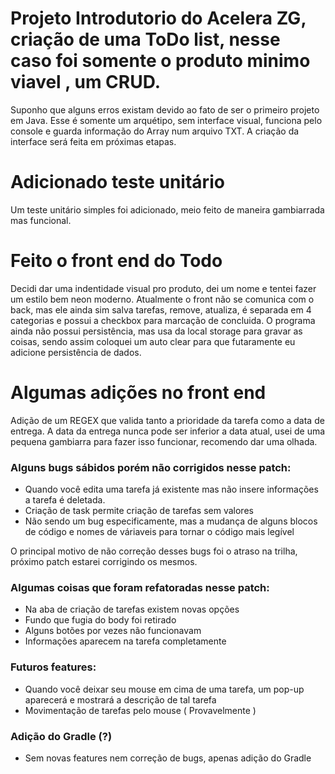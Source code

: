 # Projeto Introdutorio do Acelera ZG, criação de uma ToDo list, nesse caso foi somente o produto minimo viavel , um CRUD. 
Suponho que alguns erros existam devido ao fato de ser o primeiro projeto em Java.
Esse é somente um arquétipo, sem interface visual, funciona pelo console e guarda informação do Array num arquivo TXT. A criação da interface será feita em próximas etapas. 



# Adicionado teste unitário 
Um teste unitário simples foi adicionado, meio feito de maneira gambiarrada mas funcional.


# Feito o front end  do Todo
Decidi dar uma indentidade visual pro produto, dei um nome e tentei fazer um estilo bem neon moderno. Atualmente o front não se comunica com o back, mas ele ainda sim salva tarefas, remove, atualiza, é separada em 4 categorias  e possui a checkbox para marcação de concluida. O programa ainda não possui persistência, mas usa da local storage para gravar as coisas, sendo assim coloquei um auto clear para que futaramente eu adicione persistência de dados. 


# Algumas adições no front end
Adição de um REGEX que valida tanto a prioridade da tarefa como a data de entrega. 
A data da entrega nunca pode ser inferior a data atual, usei de uma pequena gambiarra para fazer isso funcionar, recomendo dar uma olhada.

### Alguns bugs sábidos porém não corrigidos nesse patch: 
- Quando você edita uma tarefa já existente mas não insere informações a tarefa é deletada.
- Criação de task permite criação de tarefas sem valores 
- Não sendo um bug especificamente, mas a mudança de alguns blocos de código e nomes de váriaveis para tornar o código mais legível

O principal motivo de não correção desses bugs foi o atraso na trilha, próximo patch estarei corrigindo os mesmos.

### Algumas coisas que foram refatoradas nesse patch: 
- Na aba de criação de tarefas existem novas opções 
- Fundo que fugia do body foi retirado
- Alguns botões por vezes não funcionavam 
- Informações aparecem na tarefa completamente

### Futuros features:
- Quando você deixar seu mouse em cima de uma tarefa, um pop-up aparecerá e mostrará a descrição de tal tarefa
- Movimentação de tarefas pelo mouse ( Provavelmente ) 

### Adição do Gradle (?)

- Sem novas features nem correção de bugs, apenas adição do Gradle
